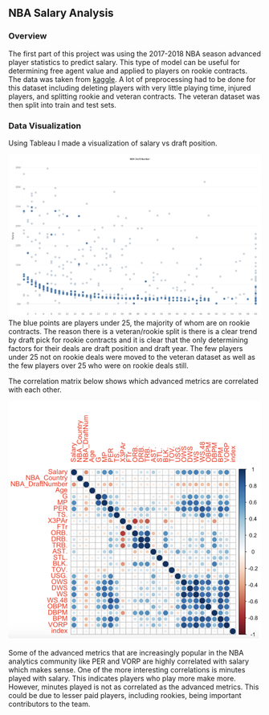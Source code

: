 ## NBA Salary Analysis

### Overview
The first part of this project was using the 2017-2018 NBA season advanced player statistics to predict salary.  This type of model can be useful for determining free agent value and applied to players on rookie contracts.  The data was taken from [kaggle](https://www.kaggle.com/aishjun/nba-salaries-prediction-in-20172018-season).  A lot of preprocessing had to be done for this dataset including deleting players with very little playing time, injured players, and splitting rookie and veteran contracts.  The veteran dataset was then split into train and test sets.

### Data Visualization
Using Tableau I made a visualization of salary vs draft position.  

![visual](./draft_position_vs_salary.png)  
The blue points are players under 25, the majority of whom are on rookie contracts.  The reason there is a veteran/rookie split is there is a clear trend by draft pick for rookie contracts and it is clear that the only determining factors for their deals are draft position and draft year.  The few players under 25 not on rookie deals were moved to the veteran dataset as well as the few players over 25 who were on rookie deals still.

The correlation matrix below shows which advanced metrics are correlated with each other.  

![matrix](./salary_correlation.png)  

Some of the advanced metrics that are increasingly popular in the NBA analytics community like PER and VORP are highly correlated with salary which makes sense.  One of the more interesting correlations is minutes played with salary.  This indicates players who play more make more.  However, minutes played is not as correlated as the advanced metrics.  This could be due to lesser paid players, including rookies, being important contributors to the team.


